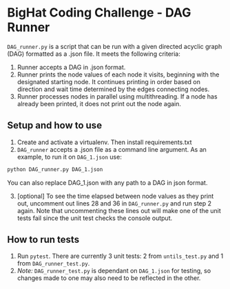 # BigHat Coding Challenge - DAG Runner
`DAG_runner.py` is a script that can be run with a given directed acyclic graph (DAG) formatted as a .json file. It meets the following criteria:

1. Runner accepts a DAG in .json format.
2. Runner prints the node values of each node it visits, beginning with the designated starting node. It continues printing in order based on direction and wait time determined by the edges connecting nodes.
3. Runner processes nodes in parallel using multithreading. If a node has already been printed, it does not print out the node again.

## Setup and how to use
1. Create and activate a virtualenv. Then install requirements.txt
2. `DAG_runner` accepts a .json file as a command line argument. As an example, to run it on `DAG_1.json` use:
```bash
python DAG_runner.py DAG_1.json
```
You can also replace DAG_1.json with any path to a DAG in json format.

3. [optional] To see the time elapsed between node values as they print out, uncomment out lines 28 and 36  in `DAG_runner.py` and run step 2 again. Note that uncommenting these lines out will make one of the unit tests fail since the unit test checks the console output.

## How to run tests
1. Run `pytest`. There are currently 3 unit tests: 2 from `untils_test.py` and 1 from `DAG_runner_test.py`.
2. *Note:* `DAG_runner_test.py` is dependant on `DAG_1.json` for testing, so changes made to one may also need to be reflected in the other.
